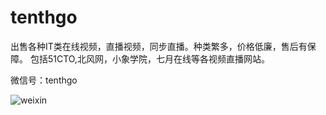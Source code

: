 # tenthgo
出售各种IT类在线视频，直播视频，同步直播。种类繁多，价格低廉，售后有保障。  包括51CTO,北风网，小象学院，七月在线等各视频直播网站。

微信号：tenthgo


![weixin](https://github.com/tenthgo/tenthgo/blob/master/weixin.jpg)

